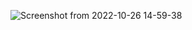 
  


![Screenshot from 2022-10-26 14-59-38](https://user-images.githubusercontent.com/113329537/197990511-30f96705-1379-4c17-93ef-4e2569ca2a3a.png)
